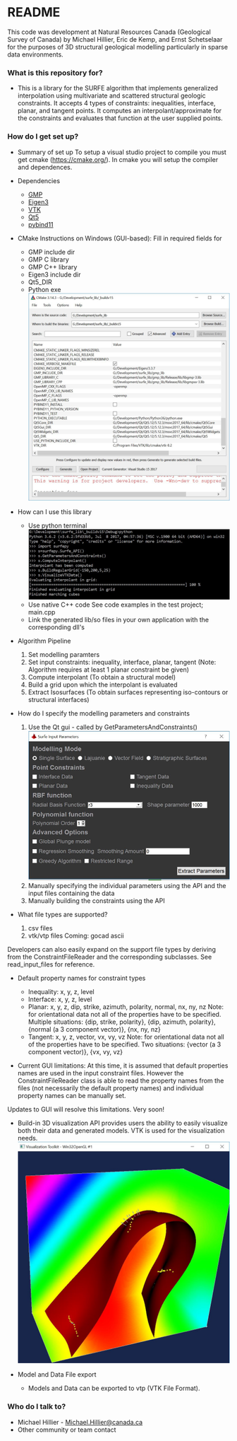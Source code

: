 # README #

This code was development at Natural Resources Canada (Geological Survey of Canada) by Michael Hillier, Eric de Kemp, and Ernst Schetselaar for the purposes of 3D structural geological modelling particularly in sparse data environments.  

### What is this repository for? ###

* This is a library for the SURFE algorithm that implements generalized interpolation using multivariate and scattered structural geologic constraints. It accepts 4 types of constraints: inequalities, interface, planar, and tangent points. It computes an interpolant/approximate for the constraints and evaluates that function at the user supplied points.

### How do I get set up? ###

* Summary of set up
To setup a visual studio project to compile you must get cmake (https://cmake.org/). In cmake you will setup the compiler and dependences.
* Dependencies
	* [GMP](https://gmplib.org/)
	* [Eigen3](http://eigen.tuxfamily.org)
	* [VTK](https://vtk.org/)
	* [Qt5](https://www.qt.io/download)
	* [pybind11](https://github.com/pybind/pybind11)
* CMake Instructions on Windows (GUI-based):
Fill in required fields for
	* GMP include dir
	* GMP C library
	* GMP C++ library
	* Eigen3 include dir
	* Qt5_DIR
	* Python exe
![CMake GUI settings](/docs/cmake_surfe.JPG?raw=true "CMake GUI settings (Windows)")
 
* How can I use this library
	* Use python terminal 
![Python terminal](/docs/python_term.JPG?raw=true)
	* Use native C++ code
	See code examples in the test project; main.cpp
	* Link the generated lib/so files in your own application with the corresponding dll's 

* Algorithm Pipeline
	1. Set modelling paramters
	2. Set input constraints: inequality, interface, planar, tangent (Note: Algorithm requires at least 1 planar constraint be given)
	3. Compute interpolant (To obtain a structural model)
	4. Build a grid upon which the interpolant is evaluated   
	5. Extract Isosurfaces (To obtain surfaces representing iso-contours or structural interfaces)

* How do I specify the modelling parameters and constraints
	1. Use the Qt gui - called by GetParametersAndConstraints()
![QT GUI](/docs/gui.JPG?raw=true)
	2. Manually specifying the individual parameters using the API and the input files containing the data
	3. Manually building the constraints using the API

* What file types are supported?
	1. csv files
	2. vtk/vtp files
	Coming: gocad ascii

Developers can also easily expand on the support file types by deriving from the ConstraintFileReader and the corresponding subclasses. See read_input_files for reference.

* Default property names for constraint types
	* Inequality: x, y, z, level
	* Interface: x, y, z, level
	* Planar: x, y, z, dip, strike, azimuth, polarity, normal, nx, ny, nz
	Note: for orientational data not all of the properties have to be specified. 
	Multiple situations: {dip, strike, polarity}, {dip, azimuth, polarity}, {normal (a 3 component vector)}, {nx, ny, nz}
	* Tangent: x, y, z, vector, vx, vy, vz
	Note: for orientational data not all of the properties have to be specified. 
	Two situations:  {vector (a 3 component vector)}, {vx, vy, vz}
	
* Current GUI limitations:
At this time, it is assumed that default properties names are used in the input constraint files. However the ConstraintFileReader class is able to read the property names from the files (not necessarily the default property names) and individual property names can be manually set.

Updates to GUI will resolve this limitations. Very soon!

* Build-in 3D visualization
API provides users the ability to easily visualize both their data and generated models. VTK is used for the visualization needs.
![3D Visualization](/docs/3dViz.JPG?raw=true)

* Model and Data File export
	* Models and Data can be exported to vtp (VTK File Format).

### Who do I talk to? ###

* Michael Hillier - Michael.Hillier@canada.ca
* Other community or team contact
